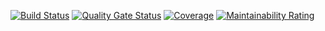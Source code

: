[![Build Status](https://codefirst.iut.uca.fr/api/badges/maxence.lanone/EfCore_LoL_S4/status.svg)](https://codefirst.iut.uca.fr/maxence.lanone/EfCore_LoL_S4)
[![Quality Gate Status](https://codefirst.iut.uca.fr/sonar/api/project_badges/measure?project=EfCore_Lol_S4&metric=alert_status&token=bddb7be5fabeea33ecbe67cb7507d80b3690df07)](https://codefirst.iut.uca.fr/sonar/dashboard?id=EfCore_Lol_S4)
[![Coverage](https://codefirst.iut.uca.fr/sonar/api/project_badges/measure?project=EfCore_Lol_S4&metric=coverage&token=bddb7be5fabeea33ecbe67cb7507d80b3690df07)](https://codefirst.iut.uca.fr/sonar/dashboard?id=EfCore_Lol_S4)
[![Maintainability Rating](https://codefirst.iut.uca.fr/sonar/api/project_badges/measure?project=EfCore_Lol_S4&metric=sqale_rating&token=bddb7be5fabeea33ecbe67cb7507d80b3690df07)](https://codefirst.iut.uca.fr/sonar/dashboard?id=EfCore_Lol_S4)
